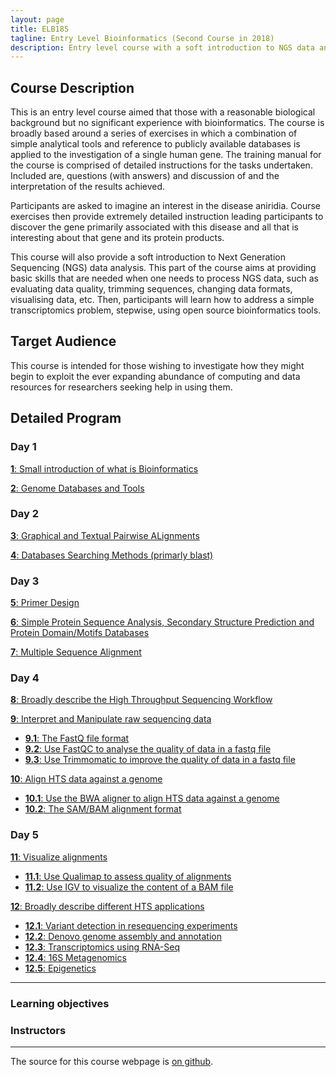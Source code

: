 ```yaml
---
layout: page
title: ELB18S
tagline: Entry Level Bioinformatics (Second Course in 2018)
description: Entry level course with a soft introduction to NGS data analysis 
---
```


## Course Description
This is an entry level course aimed that those with a reasonable biological background but no significant experience with bioinformatics. The course is broadly based around a series of exercises in which a combination of simple analytical tools and reference to publicly available databases is applied to the investigation of a single human gene. The training manual for the course is comprised of detailed instructions for the tasks undertaken. Included are, questions (with answers) and discussion of and the interpretation of the results achieved.

Participants are asked to imagine an interest in the disease aniridia. Course exercises then provide extremely detailed instruction leading participants to discover the gene primarily associated with this disease and all that is interesting about that gene and its protein products.

This course will also provide a soft introduction to Next Generation Sequencing (NGS) data analysis. This part of the course aims at providing basic skills that are needed when one needs to process NGS data, such as evaluating data quality, trimming sequences, changing data formats, visualising data, etc. Then, participants will learn how to address a simple transcriptomics problem, stepwise, using open source bioinformatics tools.

## Target Audience
This course is intended for those wishing to investigate how they might begin to exploit the ever expanding abundance of computing and data resources for researchers seeking help in using them. 

## Detailed Program

### Day 1
[**1**: Small introduction of what is Bioinformatics](assets/000-Bioinformatics_Definition.pdf)

[**2**: Genome Databases and Tools](assets/01-Databases_Practical.pdf)

### Day 2
[**3**: Graphical and Textual Pairwise ALignments](assets/02-Pairwise_Alignment_Practical.pdf)

[**4**: Databases Searching Methods (primarly blast)](assets/03-Database_Searching_Practical.pdf)

### Day 3
[**5**: Primer Design](assets/04-Primer_Design_Practical.pdf)

[**6**: Simple Protein Sequence Analysis, Secondary Structure Prediction and Protein Domain/Motifs Databases](assets/05-Structure_Prediction_Practical.pdf)

[**7**: Multiple Sequence Alignment](assets/06-Multiple_Sequence_Alignment_Practical.pdf)

### Day 4
[**8**: Broadly describe the High Throughput Sequencing Workflow](pages/L08.md)

[**9**: Interpret and Manipulate raw sequencing data](pages/L09.md)
  + [**9.1**: The FastQ file format](pages/L09.md/#LO9.1)
  + [**9.2**: Use FastQC to analyse the quality of data in a fastq file](pages/L09.md/#LO9.2)
  + [**9.3**: Use Trimmomatic to improve the quality of data in a fastq file](pages/L09.md/#LO9.3)

[**10**: Align HTS data against a genome](pages/L10.md)
  + [**10.1**: Use the BWA aligner to align HTS data against a genome](pages/L10.md/#L10.1)
  + [**10.2**: The SAM/BAM alignment format](pages/L10.md/#L10.2)

### Day 5
[**11**: Visualize alignments](pages/L11.md)
  + [**11.1**: Use Qualimap to assess quality of alignments](pages/L11.md/#L11.1)
  + [**11.2**: Use IGV to visualize the content of a BAM file](pages/L11.md/#L11.2)

[**12**: Broadly describe different HTS applications](#LO5)
  + [**12.1**: Variant detection in resequencing experiments](#LO5.1)
  + [**12.2**: Denovo genome assembly and annotation](#LO5.2)
  + [**12.3**: Transcriptomics using RNA-Seq](#LO5.3)
  + [**12.4**: 16S Metagenomics](#LO5.4)
  + [**12.5**: Epigenetics](#LO5.5)

---

### Learning objectives


### Instructors
---

The source for this course webpage is [on github](https://github.com/GTPB/Web_course_template).
